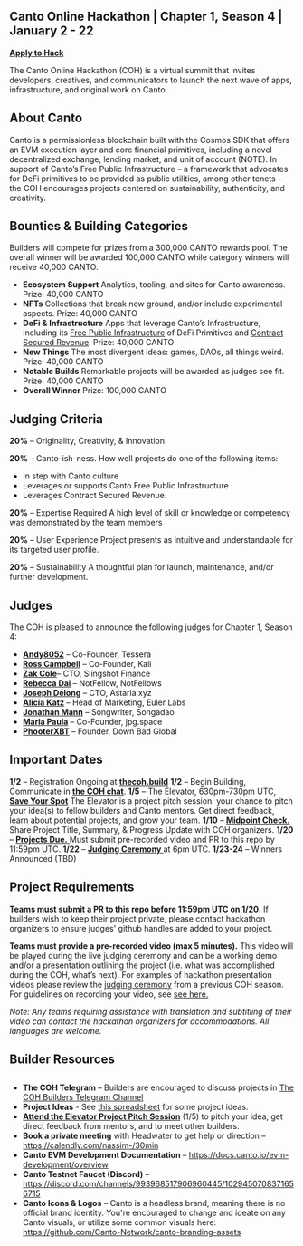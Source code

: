 ## Canto Online Hackathon | Chapter 1, Season 4 | January 2 - 22

[**Apply to Hack**](https://eugnmr538db.typeform.com/to/ibNJdDpB)  

The Canto Online Hackathon (COH) is a virtual summit that invites developers, creatives, and communicators to launch the next wave of apps, infrastructure, and original work on Canto. 



## **About Canto**

Canto is a permissionless blockchain built with the Cosmos SDK that offers an EVM execution layer and core financial primitives, including a novel decentralized exchange, lending market, and unit of account (NOTE). In support of Canto’s Free Public Infrastructure – a framework that advocates for DeFi primitives to be provided as public utilities, among other tenets –  the COH encourages projects centered on sustainability, authenticity, and creativity. 


## **Bounties & Building Categories**
Builders will compete for prizes from a 300,000 CANTO rewards pool. The overall winner will be awarded 100,000 CANTO while category winners will receive 40,000 CANTO.

* **Ecosystem Support** 
Analytics, tooling, and sites for Canto awareness. 
Prize: 40,000 CANTO
* **NFTs**
Collections that break new ground, and/or include experimental aspects. 
Prize: 40,000 CANTO
* **DeFi & Infrastructure** 
Apps that leverage Canto’s Infrastructure, including its [Free Public Infrastructure](https://docs.canto.io/readme/free-public-infrastructure-fpi) of DeFi Primitives and [Contract Secured Revenue](https://canto.mirror.xyz/QjMcVxG65ScvuK0uMQ9W7I0gyo77jrEUIKibxWz0ebI). 
Prize: 40,000 CANTO
* **New Things**
The most divergent ideas: games, DAOs, all things weird.  
Prize: 40,000 CANTO
* **Notable Builds**
Remarkable projects will be awarded as judges see fit. 
Prize: 40,000 CANTO
* **Overall Winner**
Prize: 100,000 CANTO


## **Judging Criteria**

**20%** – Originality, Creativity, & Innovation.

**20%** – Canto-ish-ness. How well projects do one of the following items:
* In step with Canto culture
* Leverages or supports Canto Free Public Infrastructure
* Leverages Contract Secured Revenue.

**20%** – Expertise Required
A high level of skill or knowledge or competency was demonstrated by the team members

**20%** – User Experience
Project presents as intuitive and understandable for its targeted user profile.

**20%** – Sustainability
A thoughtful plan for launch, maintenance, and/or further development.  



## **Judges**

The COH is pleased to announce the following judges for Chapter 1, Season 4:

* [**Andy8052**](https://twitter.com/andy8052)  –  Co-Founder, Tessera
* [**Ross Campbell**](https://twitter.com/z0r0zzz) – Co-Founder, Kali
* [**Zak Cole**](https://twitter.com/0xzak)– CTO, Slingshot Finance
* [**Rebecca Dai**](https://twitter.com/rebeccadai0) – NotFellow, NotFellows
* [**Joseph Delong**](https://twitter.com/josephdelong)  – CTO, Astaria.xyz
* [**Alicia Katz**](https://twitter.com/aliciakatz)   – Head of Marketing, Euler Labs
* [**Jonathan Mann**](https://twitter.com/songadaymann) – Songwriter, Songadao
* [**Maria Paula**](https://twitter.com/MPtherealmvp)  – Co-Founder, jpg.space
* [**PhooterXBT**](https://twitter.com/phooterxbt)  –  Founder, Down Bad Global 



## **Important Dates**

**1/2** – Registration Ongoing at [**thecoh.build**](https://thecoh.build)
**1/2** – Begin Building, Communicate in [**the COH chat**](https://t.me/+aXvNO-ZcrWZjYTIx). 
**1/5** – The Elevator, 630pm-730pm UTC, [**Save Your Spot**](https://crowdcast.io/c/s4elevator)
The Elevator is a project pitch session: your chance to pitch your idea(s) to fellow builders and Canto mentors. Get direct feedback, learn about potential projects, and grow your team. 
**1/10** – [**Midpoint Check.**](https://form.jotform.com/223616162896160) Share Project Title, Summary, & Progress Update with COH organizers. 
**1/20** – [**Projects Due.** ](https://form.jotform.com/223616580721151)Must submit pre-recorded video and PR to this repo by 11:59pm UTC.
**1/22** – [**Judging Ceremony** ](https://www.crowdcast.io/c/thecoh-s4) at 6pm UTC.
**1/23-24** – Winners Announced (TBD)

## **Project Requirements** ## 

**Teams must submit a PR to this repo before 11:59pm UTC on 1/20.** 
If builders wish to keep their project private, please contact hackathon organizers to ensure judges' github handles are added to your project. 

**Teams must provide a pre-recorded video (max 5 minutes).** 
This video will be played during the live judging ceremony and can be a working demo and/or a presentation outlining the project (i.e. what was accomplished during the COH, what’s next). For examples of hackathon presentation videos please review the [judging ceremony](https://www.youtube.com/watch?v=A4A4y4FE6u0) from a previous COH season. For guidelines on recording your video, see [see here.](https://docs.google.com/document/d/1ROIdoGOL9zmSGpq9081uQ3t0HH1WNlObn5HREgoP4Pk/edit?usp=sharing)

*Note: Any teams requiring assistance with translation and subtitling of their video can contact the hackathon organizers for accommodations. All languages are welcome.* 

## **Builder Resources**
## 

* **The COH Telegram** – Builders are encouraged to discuss projects in [The COH Builders Telegram Channel](https://t.me/+aXvNO-ZcrWZjYTIx) 
* **Project Ideas** - See [this spreadsheet](https://docs.google.com/spreadsheets/d/1Ecp7ixsFEtIyZw4qzmLYOOT6NHUWqHn0bZHi1eaY6DQ/edit?usp=sharing) for some project ideas.
* **[Attend the Elevator Project Pitch Session](https://www.crowdcast.io/c/s4elevator)** (1/5) to pitch your idea, get direct feedback from mentors, and to meet other builders. 
* **Book a private meeting** with Headwater to get help or direction – https://calendly.com/nassim-/30min
* **Canto EVM Development Documentation** – https://docs.canto.io/evm-development/overview
* **Canto Testnet Faucet (Discord)** – https://discord.com/channels/993968517906960445/1029450708371656715
*  **Canto Icons & Logos** – Canto is a headless brand, meaning there is no official brand identity. You're encouraged to change and ideate on any Canto visuals, or utilize some common visuals here: https://github.com/Canto-Network/canto-branding-assets
